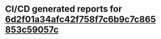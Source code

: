 # CI/CD generated reports for [6d2f01a34afc42f758f7c6b9c7c865853c59057c](https://github.com/hydephp/develop/commit/6d2f01a34afc42f758f7c6b9c7c865853c59057c)
